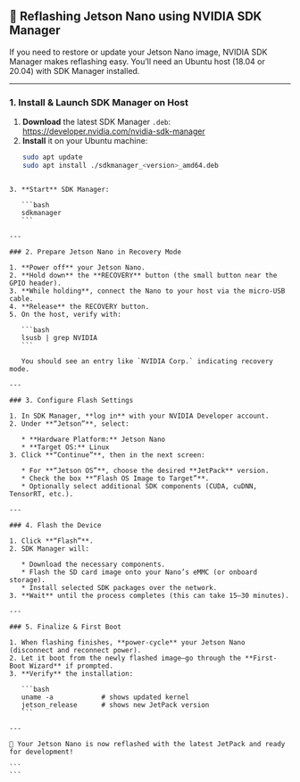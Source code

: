 
## 🔄 Reflashing Jetson Nano using NVIDIA SDK Manager

If you need to restore or update your Jetson Nano image, NVIDIA SDK Manager makes reflashing easy. You’ll need an Ubuntu host (18.04 or 20.04) with SDK Manager installed.

---

### 1. Install & Launch SDK Manager on Host

1. **Download** the latest SDK Manager `.deb`:  
   https://developer.nvidia.com/nvidia-sdk-manager  
2. **Install** it on your Ubuntu machine:  
   ```bash
   sudo apt update
   sudo apt install ./sdkmanager_<version>_amd64.deb
````

3. **Start** SDK Manager:

   ```bash
   sdkmanager
   ```

---

### 2. Prepare Jetson Nano in Recovery Mode

1. **Power off** your Jetson Nano.
2. **Hold down** the **RECOVERY** button (the small button near the GPIO header).
3. **While holding**, connect the Nano to your host via the micro-USB cable.
4. **Release** the RECOVERY button.
5. On the host, verify with:

   ```bash
   lsusb | grep NVIDIA
   ```

   You should see an entry like `NVIDIA Corp.` indicating recovery mode.

---

### 3. Configure Flash Settings

1. In SDK Manager, **log in** with your NVIDIA Developer account.
2. Under **“Jetson”**, select:

   * **Hardware Platform:** Jetson Nano
   * **Target OS:** Linux
3. Click **“Continue”**, then in the next screen:

   * For **“Jetson OS”**, choose the desired **JetPack** version.
   * Check the box **“Flash OS Image to Target”**.
   * Optionally select additional SDK components (CUDA, cuDNN, TensorRT, etc.).

---

### 4. Flash the Device

1. Click **“Flash”**.
2. SDK Manager will:

   * Download the necessary components.
   * Flash the SD card image onto your Nano’s eMMC (or onboard storage).
   * Install selected SDK packages over the network.
3. **Wait** until the process completes (this can take 15–30 minutes).

---

### 5. Finalize & First Boot

1. When flashing finishes, **power-cycle** your Jetson Nano (disconnect and reconnect power).
2. Let it boot from the newly flashed image—go through the **First-Boot Wizard** if prompted.
3. **Verify** the installation:

   ```bash
   uname -a            # shows updated kernel
   jetson_release      # shows new JetPack version
   ```

---

🎉 Your Jetson Nano is now reflashed with the latest JetPack and ready for development!

```
```
